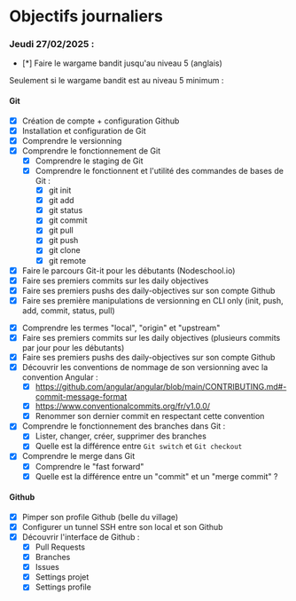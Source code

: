 # Objectifs journaliers

### Jeudi 27/02/2025 :

- [*] Faire le wargame bandit jusqu'au niveau 5 (anglais)

Seulement si le wargame bandit est au niveau 5 minimum :

#### Git

- [x] Création de compte + configuration Github
- [x] Installation et configuration de Git
- [x] Comprendre le versionning
- [x] Comprendre le fonctionnement de Git
  - [x] Comprendre le staging de Git
  - [x] Comprendre le fonctionnent et l'utilité des commandes de bases de Git :
    - [x] git init
    - [x] git add
    - [x] git status
    - [x] git commit
    - [x] git pull
    - [x] git push
    - [x] git clone
    - [x] git remote
- [x] Faire le parcours Git-it pour les débutants (Nodeschool.io)
- [x] Faire ses premiers commits sur les daily objectives
- [x] Faire ses premiers pushs des daily-objectives sur son compte Github
- [x] Faire ses première manipulations de versionning en CLI only (init, push, add, commit, status, pull)

* [x] Comprendre les termes "local", "origin" et "upstream"
* [x] Faire ses premiers commits sur les daily objectives (plusieurs commits par jour pour les débutants)
* [x] Faire ses premiers pushs des daily-objectives sur son compte Github
* [x] Découvrir les conventions de nommage de son versionning avec la convention Angular :
  - [x] https://github.com/angular/angular/blob/main/CONTRIBUTING.md#-commit-message-format
  - [x] https://www.conventionalcommits.org/fr/v1.0.0/
  - [X] Renommer son dernier commit en respectant cette convention
* [X] Comprendre le fonctionnement des branches dans Git :
  - [X] Lister, changer, créer, supprimer des branches
  - [x] Quelle est la différence entre `Git switch` et `Git checkout`
* [x] Comprendre le merge dans Git
  - [X] Comprendre le "fast forward"
  - [X] Quelle est la différence entre un "commit" et un "merge commit" ?

#### Github

- [X] Pimper son profile Github (belle du village)
- [X] Configurer un tunnel SSH entre son local et son Github
- [X] Découvrir l'interface de Github :
  - [X] Pull Requests
  - [X] Branches
  - [X] Issues
  - [X] Settings projet
  - [X] Settings profile
